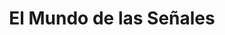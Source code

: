 ---
title: "El Mundo de las Señales"
url: /santa-cruz-de-la-sierra/el-mundo-de-las-senales/
shop: copyshop
---